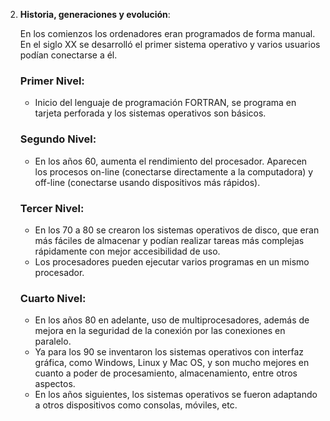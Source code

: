 2. **Historia, generaciones y evolución**:

   En los comienzos los ordenadores eran programados de forma manual. En el siglo XX se desarrolló el primer sistema operativo y varios usuarios podían conectarse a él.

   ### Primer Nivel:
   - Inicio del lenguaje de programación FORTRAN, se programa en tarjeta perforada y los sistemas operativos son básicos.

   ### Segundo Nivel:
   - En los años 60, aumenta el rendimiento del procesador. Aparecen los procesos on-line (conectarse directamente a la computadora) y off-line (conectarse usando dispositivos más rápidos).

   ### Tercer Nivel:
   - En los 70 a 80 se crearon los sistemas operativos de disco, que eran más fáciles de almacenar y podían realizar tareas más complejas rápidamente con mejor accesibilidad de uso.
   - Los procesadores pueden ejecutar varios programas en un mismo procesador.

   ### Cuarto Nivel:
   - En los años 80 en adelante, uso de multiprocesadores, además de mejora en la seguridad de la conexión por las conexiones en paralelo.
   - Ya para los 90 se inventaron los sistemas operativos con interfaz gráfica, como Windows, Linux y Mac OS, y son mucho mejores en cuanto a poder de procesamiento, almacenamiento, entre otros aspectos.
   - En los años siguientes, los sistemas operativos se fueron adaptando a otros dispositivos como consolas, móviles, etc.
